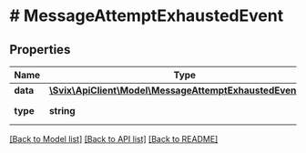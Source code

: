 # # MessageAttemptExhaustedEvent

## Properties

Name | Type | Description | Notes
------------ | ------------- | ------------- | -------------
**data** | [**\Svix\ApiClient\Model\MessageAttemptExhaustedEventData**](MessageAttemptExhaustedEventData.md) |  |
**type** | **string** |  | [default to 'message.attempt.exhausted']

[[Back to Model list]](../../README.md#models) [[Back to API list]](../../README.md#endpoints) [[Back to README]](../../README.md)
